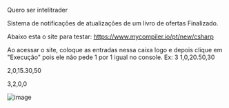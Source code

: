 Quero ser intelitrader

Sistema de notificações de atualizações de um livro de ofertas Finalizado.

Abaixo esta o site para testar:
https://www.mycompiler.io/pt/new/csharp

Ao acessar o site, coloque as entradas nessa caixa logo e depois clique em "Execução" pois ele não pede 1 por 1 igual no console.
Ex:
3
1,0,20.50,30

2,0,15.30,50

3,2,0,0

![image](https://github.com/franklinhelio00/LivroOfertas/assets/81192612/a91620e8-6d13-48ac-9a8c-719c127a5dfd)

